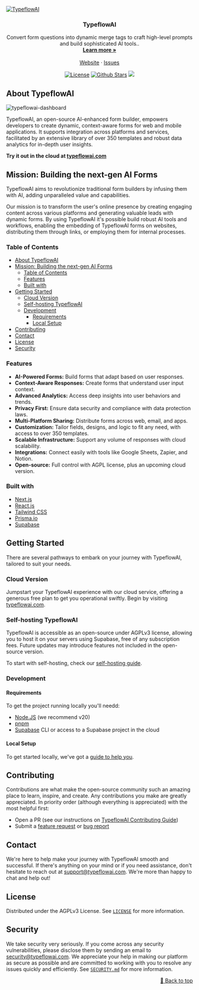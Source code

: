 <!-- PROJECT LOGO -->
[![TypeflowAI](https://github.com/TypeflowAI/.github/assets/1154202/89a20c65-50ba-4c3d-9f14-8df7f3521070)](https://typeflowai.com)
<p align="center">
  <h3 align="center">TypeflowAI</h3>

  <p align="center">
    Convert form questions into dynamic merge tags to craft high-level prompts and build sophisticated AI tools..
    <br />
    <a href="https://typeflowai.com"><strong>Learn more »</strong></a>
    <br />
    <br />
    <a href="https://typeflowai.com">Website</a>
    ·
    <a href="https://github.com/TypeflowAI/typeflowai/issues">Issues</a>
  </p>
</p>
<p  align="center">
<a  href="https://github.com/TypeflowAI/typeflowai/blob/main/LICENSE"><img  src="https://img.shields.io/badge/License-AGPL-purple"  alt="License"></a> 
<a  href="https://github.com/TypeflowAI/typeflowai/stargazers"><img  src="https://img.shields.io/github/stars/TypeflowAI/typeflowai?logo=github"  alt="Github Stars"></a>
<a  href="https://github.com/TypeflowAI/typeflowai/issues?q=is:issue+is:open+label:%22%F0%9F%99%8B%F0%9F%8F%BB%E2%80%8D%E2%99%82%EF%B8%8Fhelp+wanted%22"><img  src="https://img.shields.io/badge/Help%20Wanted-Contribute-blue"></a>
</p>

<!-- ABOUT THE PROJECT -->
## About TypeflowAI

![typeflowai-dashboard](https://github.com/TypeflowAI/.github/assets/1154202/9bc06136-2a4a-4374-8a65-3d66926ddf73)

TypeflowAI, an open-source AI-enhanced form builder, empowers developers to create dynamic, context-aware forms for web and mobile applications. It supports integration across platforms and services, facilitated by an extensive library of over 350 templates and robust data analytics for in-depth user insights.

**Try it out in the cloud at [typeflowai.com](https://dashboard.typeflowai.com/auth/signup)**

## Mission: Building the next-gen AI Forms

TypeflowAI aims to revolutionize traditional form builders by infusing them with AI, adding unparalleled value and capabilities.

Our mission is to transform the user's online presence by creating engaging content across various platforms and generating valuable leads with dynamic forms. By using TypeflowAI it's possible build robust AI tools and workflows, enabling the embedding of TypeflowAI forms on websites, distributing them through links, or employing them for internal processes.

<!-- TABLE OF CONTENTS -->
### Table of Contents

- [About TypeflowAI](#about-typeflowai)
- [Mission: Building the next-gen AI Forms](#mission-building-the-next-gen-ai-forms)
  - [Table of Contents](#table-of-contents)
  - [Features](#features)
  - [Built with](#built-with)
- [Getting Started](#getting-started)
  - [Cloud Version](#cloud-version)
  - [Self-hosting TypeflowAI](#self-hosting-typeflowai)
  - [Development](#development)
    - [Requirements](#requirements)
    - [Local Setup](#local-setup)
- [Contributing](#contributing)
- [Contact](#contact)
- [License](#license)
- [Security](#security)

### Features

- **AI-Powered Forms:** Build forms that adapt based on user responses.
- **Context-Aware Responses:** Create forms that understand user input context.
- **Advanced Analytics:** Access deep insights into user behaviors and trends.
- **Privacy First:** Ensure data security and compliance with data protection laws.
- **Multi-Platform Sharing:** Distribute forms across web, email, and apps.
- **Customization:** Tailor fields, designs, and logic to fit any need, with access to over 350 templates.
- **Scalable Infrastructure:** Support any volume of responses with cloud scalability.
- **Integrations:** Connect easily with tools like Google Sheets, Zapier, and Notion.
- **Open-source:** Full control with AGPL license, plus an upcoming cloud version.

### Built with

- [Next.js](https://nextjs.org/?ref=typeflowai.com)
- [React.js](https://reactjs.org/?ref=typeflowai.com)
- [Tailwind CSS](https://tailwindcss.com/?ref=typeflowai.com)
- [Prisma.io](https://prisma.io/?ref=typeflowai.com)
- [Supabase](https://supabase.com/?ref=typeflowai.com)

<!-- GETTING STARTED -->
## Getting Started

There are several pathways to embark on your journey with TypeflowAI, tailored to suit your needs.

### Cloud Version

Jumpstart your TypeflowAI experience with our cloud service, offering a generous free plan to get you operational swiftly. Begin by visiting [typeflowai.com](https://typeflowai.com).

### Self-hosting TypeflowAI

TypeflowAI is accessible as an open-source under AGPLv3 license, allowing you to host it on your servers using Supabase, free of any subscription fees. Future updates may introduce features not included in the open-source version.

To start with self-hosting, check our [self-hosting guide](https://typeflowai.com/docs/self-hosting/self-hosting-guide).

### Development

#### Requirements

To get the project running locally you'll needd:

- [Node.JS](https://nodejs.org/en) (we recommend v20)
- [pnpm](https://pnpm.io/)
- [Supabase](https://supabase.com/?ref=typeflowai.com) CLI or access to a Supabase project in the cloud

#### Local Setup

To get started locally, we've got a [guide to help you](https://typeflowai.com/docs/contributing/setup).

<!-- CONTRIBUTING -->
## Contributing

Contributions are what make the open-source community such an amazing place to learn, inspire, and create. Any contributions you make are greatly appreciated. In priority order (although everything is appreciated) with the most helpful first:

- Open a PR (see our instructions on [TypeflowAI Contributing Guide](https://typeflowai.com/docs/contributing/introduction))
- Submit a [feature request](https://github.com/TypeflowAI/typeflowai/issues/new?assignees=&labels=enhancement%2C+feature&template=feature_request.md) or [bug report](https://github.com/TypeflowAI/typeflowai/issues/new?assignees=&labels=bug&template=bug_report.md)

<!-- CONTACT -->
## Contact

We're here to help make your journey with TypeflowAI smooth and successful. If there's anything on your mind or if you need assistance, don't hesitate to reach out at [support@typeflowai.com](mailto:support@typeflowai.com). We're more than happy to chat and help out!

<!-- LICENSE -->
## License

Distributed under the AGPLv3 License. See [`LICENSE`](./LICENSE) for more information.

<!-- SECUTIRY -->
## Security

We take security very seriously. If you come across any security vulnerabilities, please disclose them by sending an email to [security@typeflowai.com](mailto:security@typeflowai.com). We appreciate your help in making our platform as secure as possible and are committed to working with you to resolve any issues quickly and efficiently. See [`SECURITY.md`](./SECURITY.md) for more information.

<p  align="right"><a  href="#top">🔼 Back to top</a></p>